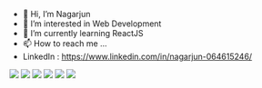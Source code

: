 - 👋 Hi, I’m Nagarjun
- 👀 I’m interested in Web Development
- 🌱 I’m currently learning ReactJS
- 📫 How to reach me ...
- LinkedIn : https://www.linkedin.com/in/nagarjun-064615246/



<p>
  <img src="https://img.shields.io/badge/JavaScript-323330?style=for-the-badge&logo=javascript&logoColor=F7DF1E" />
  <img src="https://img.shields.io/badge/HTML5-E34F26?style=for-the-badge&logo=html5&logoColor=white" />
  <img src="https://img.shields.io/badge/CSS3-1572B6?style=for-the-badge&logo=css3&logoColor=white" />
  <img src="https://img.shields.io/badge/React-20232A?style=for-the-badge&logo=react&logoColor=61DAFB" />
  <img src="https://img.shields.io/badge/jQuery-0769AD?style=for-the-badge&logo=jquery&logoColor=white" />
  <img src="https://img.shields.io/badge/Bootstrap-563D7C?style=for-the-badge&logo=bootstrap&logoColor=white" />
</p>

<!-- <img align="center" src="https://github-readme-stats.vercel.app/api/top-langs/?username=timcreative&layout=compact&theme=cobalt&hide_border=true" />  -->


<!---
nagarjun73/nagarjun73 is a ✨ special ✨ repository because its `README.md` (this file) appears on your GitHub profile.
You can click the Preview link to take a look at your changes.
--->

